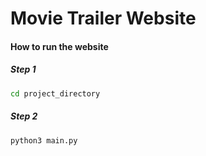 # Movie Trailer Website



#### How to run the website	

##### Step 1

```bash
cd project_directory
```

##### Step 2

```bash
python3 main.py
```